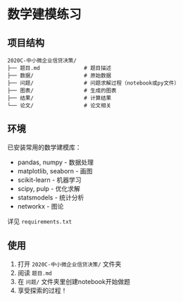 # 数学建模练习

## 项目结构

```
2020C-中小微企业信贷决策/
├── 题目.md              # 题目描述
├── 数据/                # 原始数据
├── 问题/                # 问题求解过程（notebook或py文件）
├── 图表/                # 生成的图表
├── 结果/                # 计算结果
└── 论文/                # 论文相关
```

## 环境

已安装常用的数学建模库：
- pandas, numpy - 数据处理
- matplotlib, seaborn - 画图
- scikit-learn - 机器学习
- scipy, pulp - 优化求解
- statsmodels - 统计分析
- networkx - 图论

详见 `requirements.txt`

## 使用

1. 打开 `2020C-中小微企业信贷决策/` 文件夹
2. 阅读 `题目.md`
3. 在 `问题/` 文件夹里创建notebook开始做题
4. 享受探索的过程！
